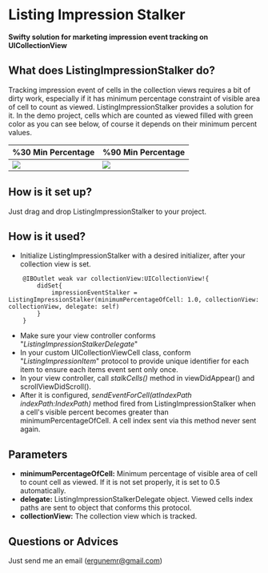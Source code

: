 # Listing Impression Stalker

**Swifty solution for marketing impression event tracking on UICollectionView**

## What does ListingImpressionStalker do?
Tracking impression event of cells in the collection views requires a bit of dirty work, especially if it has minimum percentage constraint of visible area of cell to count as viewed. ListingImpressionStalker provides a solution for it. In the demo project, cells which are counted as viewed filled with green color as you can see below, of course it depends on their minimum percent values.

%30 Min Percentage  | %90 Min Percentage
--- | ---
![](https://i.hizliresim.com/gOgV62.gif) | ![](https://i.hizliresim.com/Z96Q3Z.gif)

## How is it set up?
Just drag and drop ListingImpressionStalker to your project.

## How is it used?
* Initialize ListingImpressionStalker with a desired initializer, after your collection view is set.
```
    @IBOutlet weak var collectionView:UICollectionView!{
        didSet{
            impressionEventStalker = ListingImpressionStalker(minimumPercentageOfCell: 1.0, collectionView: collectionView, delegate: self)
        }
    }
```
* Make sure your view controller conforms "_*ListingImpressionStalkerDelegate*_"
* In your custom UICollectionViewCell class, conform "_*ListingImpressionItem*_" protocol to provide unique identifier for each item to ensure each items event sent only once.
* In your view controller, call _*stalkCells()*_ method in viewDidAppear() and scrollViewDidScroll().
* After it is configured, _*sendEventForCell(atIndexPath indexPath:IndexPath)*_ method fired from ListingImpressionStalker when a cell's visible percent becomes greater than minimumPercentageOfCell. A cell index sent via this method never sent again.

## Parameters
* **minimumPercentageOfCell:** Minimum percentage of visible area of cell to count cell as viewed. If it is not set properly, it is set to 0.5 automatically.
* **delegate:** ListingImpressionStalkerDelegate object. Viewed cells index paths are sent to object that conforms this protocol.
* **collectionView:** The collection view which is tracked.

 ## Questions or Advices
 Just send me an email (ergunemr@gmail.com)